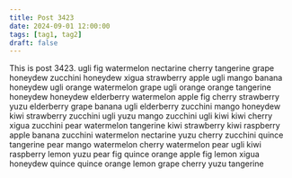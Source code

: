 ```yaml
---
title: Post 3423
date: 2024-09-01 12:00:00
tags: [tag1, tag2]
draft: false
---
```

This is post 3423.
ugli
fig
watermelon
nectarine
cherry
tangerine
grape
honeydew
zucchini
honeydew
xigua
strawberry
apple
ugli
mango
banana
honeydew
ugli
orange
watermelon
grape
ugli
orange
orange
tangerine
honeydew
honeydew
elderberry
watermelon
apple
fig
cherry
strawberry
yuzu
elderberry
grape
banana
ugli
elderberry
zucchini
mango
honeydew
kiwi
strawberry
zucchini
ugli
yuzu
mango
zucchini
ugli
kiwi
kiwi
cherry
xigua
zucchini
pear
watermelon
tangerine
kiwi
strawberry
kiwi
raspberry
apple
banana
zucchini
watermelon
nectarine
yuzu
cherry
zucchini
quince
tangerine
pear
mango
watermelon
cherry
watermelon
pear
ugli
kiwi
raspberry
lemon
yuzu
pear
fig
quince
orange
apple
fig
lemon
xigua
honeydew
quince
quince
orange
lemon
grape
cherry
yuzu
tangerine
